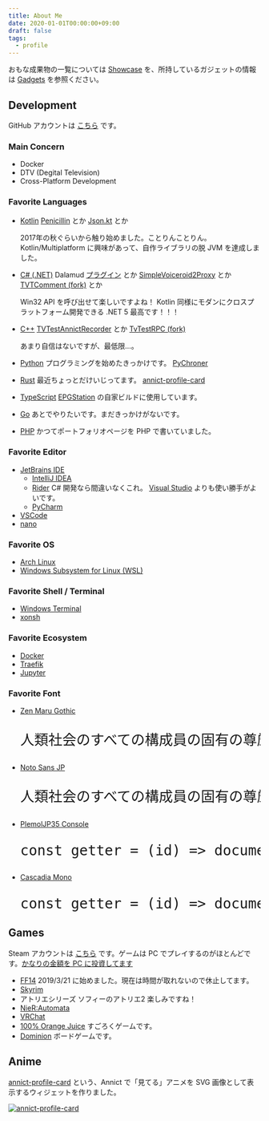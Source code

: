 ```yaml
---
title: About Me
date: 2020-01-01T00:00:00+09:00
draft: false
tags:
  - profile
---
```


おもな成果物の一覧については [Showcase](/showcase) を、所持しているガジェットの情報は [Gadgets](/gadgets) を参照ください。

## <span class="iconify-inline" data-icon="fa-solid:code"></span> Development

<span class="iconify-inline" data-icon="tabler:brand-github"></span> GitHub アカウントは [こちら](https://github.com/SlashNephy) です。

### <span class="iconify-inline" data-icon="akar-icons:star"></span> Main Concern

- <span class="iconify-inline" data-icon="logos:docker-icon"></span> Docker
- <span class="iconify-inline" data-icon="feather:tv"></span> DTV (Degital Television)
- Cross-Platform Development

### <span class="iconify-inline" data-icon="fa-solid:file-code"></span> Favorite Languages

- <span class="iconify-inline" data-icon="vscode-icons:file-type-kotlin"></span> [Kotlin](https://kotlinlang.org)
  <span class="iconify-inline" data-icon="akar-icons:arrow-right"></span> [Penicillin](https://github.com/StarryBlueSky/Penicillin) とか [Json.kt](https://github.com/StarryBlueSky/Json.kt) とか

  2017年の秋ぐらいから触り始めました。ことりんことりん。
  Kotlin/Multiplatform に興味があって、自作ライブラリの脱 <span class="iconify-inline" data-icon="logos:java"></span> JVM を達成しました。
- <span class="iconify-inline" data-icon="vscode-icons:file-type-csharp"></span> [C# (.NET)](https://docs.microsoft.com/ja-jp/dotnet/core/introduction)
  <span class="iconify-inline" data-icon="akar-icons:arrow-right"></span> Dalamud [プラグイン](https://github.com/horoscope-dev/Dalamud.DivinationPluginRepo) とか [SimpleVoiceroid2Proxy](https://github.com/SlashNephy/SimpleVoiceroid2Proxy) とか [TVTComment (fork)](https://github.com/SlashNephy/TVTComment) とか

  Win32 API を呼び出せて楽しいですよね！
  Kotlin 同様にモダンにクロスプラットフォーム開発できる .NET 5 最高です！！！
- <span class="iconify-inline" data-icon="vscode-icons:file-type-cpp"></span> [C++](https://isocpp.org)
  <span class="iconify-inline" data-icon="akar-icons:arrow-right"></span> [TVTestAnnictRecorder](https://github.com/SlashNephy/TVTestAnnictRecorder) とか [TvTestRPC (fork)](https://github.com/SlashNephy/TvTestRPC)

  あまり自信はないですが、最低限…。
- <span class="iconify-inline" data-icon="vscode-icons:file-type-python"></span> [Python](https://www.python.org)
  プログラミングを始めたきっかけです。 <span class="iconify-inline" data-icon="akar-icons:arrow-right"></span> [PyChroner](https://github.com/StarryBlueSky/PyChroner)
- <span class="iconify-inline" data-icon="vscode-icons:file-type-rust"></span> [Rust](https://www.rust-lang.org)
  最近ちょっとだけいじってます。 <span class="iconify-inline" data-icon="akar-icons:arrow-right"></span> [annict-profile-card](https://github.com/SlashNephy/annict-profile-card)
- <span class="iconify-inline" data-icon="vscode-icons:file-type-typescript-official"></span> [TypeScript](https://www.typescriptlang.org)
  <span class="iconify-inline" data-icon="akar-icons:arrow-right"></span> [EPGStation](https://github.com/l3tnun/EPGStation) の自家ビルドに使用しています。
- <span class="iconify-inline" data-icon="logos:go"></span> [Go](https://golang.org)
  あとでやりたいです。まだきっかけがないです。
- <span class="iconify-inline" data-icon="logos:php"></span> [PHP](https://www.php.net)
  かつてポートフォリオページを PHP で書いていました。

### <span class="iconify-inline" data-icon="fluent:window-dev-edit-20-filled"></span> Favorite Editor

- <span class="iconify-inline" data-icon="logos:jetbrains"></span> [JetBrains IDE](https://www.jetbrains.com)
  - <span class="iconify-inline" data-icon="logos:intellij-idea"></span> [IntelliJ IDEA](https://www.jetbrains.com/ja-jp/idea)
  - <span class="iconify-inline" data-icon="simple-icons:rider"></span> [Rider](https://www.jetbrains.com/ja-jp/rider)
    <span class="iconify-inline" data-icon="vscode-icons:file-type-csharp"></span> C# 開発なら間違いなくこれ。<span class="iconify-inline" data-icon="logos:visual-studio"></span> [Visual Studio](https://visualstudio.microsoft.com/ja) よりも使い勝手がよいです。
  - <span class="iconify-inline" data-icon="logos:pycharm"></span> [PyCharm](https://www.jetbrains.com/ja-jp/pycharm)
- <span class="iconify-inline" data-icon="vscode-icons:file-type-vscode"></span> [VSCode](https://code.visualstudio.com)
- [nano](https://nano-editor.org)

### <span class="iconify-inline" data-icon="eos-icons:software-outlined"></span> Favorite OS

- <span class="iconify-inline" data-icon="logos:archlinux"></span> [Arch Linux](https://archlinux.org)
- <span class="iconify-inline" data-icon="logos:linux-tux"></span> [Windows Subsystem for Linux (WSL)](https://docs.microsoft.com/ja-jp/windows/wsl)

### <span class="iconify-inline" data-icon="octicon:terminal-16"></span> Favorite Shell / Terminal

- <span class="iconify-inline" data-icon="simple-icons:windowsterminal"></span> [Windows Terminal](https://docs.microsoft.com/ja-jp/windows/terminal)
- [xonsh](https://xon.sh)

### <span class="iconify-inline" data-icon="jam:universe"></span> Favorite Ecosystem

- <span class="iconify-inline" data-icon="logos:docker-icon"></span> [Docker](https://www.docker.com)
- <span class="iconify-inline" data-icon="vscode-icons:file-type-go-gopher"></span> [Traefik](https://traefik.io/traefik)
- <span class="iconify-inline" data-icon="logos:jupyter"></span> [Jupyter](https://jupyter.org)

### <span class="iconify-inline" data-icon="vscode-icons:file-type-font"></span> Favorite Font

<style>
  .bigger {
    font-size: 2em;
  }
</style>

- [Zen Maru Gothic](https://fonts.google.com/specimen/Zen+Maru+Gothic)
  <pre class="zen-maru bigger">人類社会のすべての構成員の固有の尊厳と平等で譲ることのできない権利とを承認することは</pre>
- [Noto Sans JP](https://fonts.google.com/specimen/Noto+Sans+JP)
  <pre class="noto-sans bigger">人類社会のすべての構成員の固有の尊厳と平等で譲ることのできない権利とを承認することは</pre>
- [PlemolJP35 Console](https://github.com/yuru7/PlemolJP)
  <pre class="plemol-jp35 bigger">const getter = (id) => document.getElementById(id);</pre>
- [Cascadia Mono](https://docs.microsoft.com/ja-jp/windows/terminal/cascadia-code)
  <pre class="cascadia-mono bigger">const getter = (id) => document.getElementById(id);</pre>

## <span class="iconify-inline" data-icon="fa-solid:gamepad"></span> Games

<span class="iconify-inline" data-icon="la:steam"></span> Steam アカウントは [こちら](https://steamcommunity.com/id/slashnephy) です。ゲームは PC でプレイするのがほとんどです。[かなりの金額を PC に投資してます](/gadgets) <span class="iconify-inline" data-icon="twemoji:smiling-face-with-halo"></span>

- [FF14](https://jp.finalfantasyxiv.com/lodestone/character/24684230)
  2019/3/21 に始めました。現在は時間が取れないので休止してます。
- [Skyrim](https://store.steampowered.com/app/489830/The_Elder_Scrolls_V_Skyrim_Special_Edition)
- アトリエシリーズ
  ソフィーのアトリエ2 楽しみですね！
- [NieR:Automata](https://store.steampowered.com/app/524220/NieRAutomata)
- [VRChat](https://vrchat.com/home/user/usr_493eef31-8199-4750-ae09-843786f7c1c2)
- [100% Orange Juice](https://store.steampowered.com/app/282800/100_Orange_Juice)
  <span class="iconify-inline" data-icon="ion:dice-outline"></span> すごろくゲームです。
- [Dominion](https://dominion.games)
  ボードゲームです。

## <span class="iconify-inline" data-icon="fa-solid:heart"></span> Anime

[annict-profile-card](https://github.com/SlashNephy/annict-profile-card) という、Annict で「見てる」アニメを SVG 画像として表示するウィジェットを作りました。

<a href="https://annict.jp/@SlashNephy" target="_blank" rel="noopener">
  <img src="https://annict-card.starry.blue/watching/SlashNephy" title="annict-profile-card">
</a>

<!-- your comment text
  モブハンとか地図とか零式とかヌシ釣りとかギャザクラとか、いろいろやります。
- Skyrim <a href="/" target="_blank"><span class="iconify-inline" data-icon="fa-solid:external-link-alt"></span></a>
    オープンワールド RPG です。
    
    数千時間プレイしました。世界観が大好きだし、Mod 文化が盛んなので無限にやってられます。  
    最近 [Enderal](https://store.steampowered.com/app/933480/Enderal_Forgotten_Stories/) っていう大型 Mod をプレイしました。おすすめです。
- VRChat <a href="https://store.steampowered.com/app/438100/VRChat/" target="_blank"><span class="iconify-inline" data-icon="fa-solid:external-link-alt"></span></a>
    VRChat アカウントは [こちら]() です。

    あまりオンラインになることはないですが、Vive Tracker も揃えているので一応フルトラです。
-  <a href="/" target="_blank"><span class="iconify-inline" data-icon="fa-solid:external-link-alt"></span></a>
    
    
    ソラちゃんばっかり使ってます。

- BanG Dream!
- はいふり
- レヴュースタァライト
  ＼ﾎﾟｼﾞｼｮﾝ ｾﾞﾛ!／

-->
